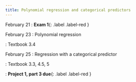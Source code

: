 ```yaml
---
title: Polynomial regression and categorical predictors
---
```


February 21
: **Exam 1**{: .label .label-red }

February 23
: Polynomial regression

: Textbook 3.4

February 25
: Regression with a categorical predictor

: Textbook 3.3, 4.5, 5

: **Project 1, part 3 due**{: .label .label-red }
